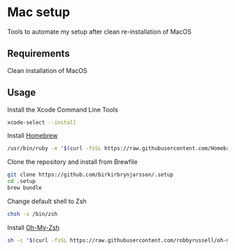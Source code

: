 # Mac setup
Tools to automate my setup after clean re-installation of MacOS

## Requirements
Clean installation of MacOS

## Usage
Install the Xcode Command Line Tools

```bash
xcode-select --install
```
Install [Homebrew](https://brew.sh/)
```bash
/usr/bin/ruby -e "$(curl -fsSL https://raw.githubusercontent.com/Homebrew/install/master/install)"
```
Clone the repository and install from Brewfile
```bash
git clone https://github.com/birkirbrynjarsson/.setup
cd .setup
brew bundle
```
Change default shell to Zsh
```bash
chsh -s /bin/zsh
```
Install [Oh-My-Zsh](https://github.com/robbyrussell/oh-my-zsh)
```bash
sh -c "$(curl -fsSL https://raw.githubusercontent.com/robbyrussell/oh-my-zsh/master/tools/install.sh)"
```
